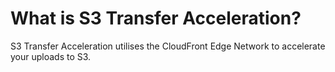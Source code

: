 # What is S3 Transfer Acceleration?
S3 Transfer Acceleration utilises the CloudFront Edge Network to accelerate your uploads to S3.

